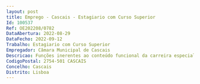 ```yaml
--- 
layout: post
title: Emprego - Cascais - Estagiario com Curso Superior
Id: 100537
Ref: OE202208/0782
DataAbertura: 2022-08-29
DataFecho: 2022-09-12
Trabalho: Estagiario com Curso Superior
Empregador: Câmara Municipal de Cascais
Descricao: Funções inerentes ao conteúdo funcional da carreira especialista de informática, incumbindo lhe, genericamente a)	Apoio à preparação e gestão de informação de suporte à decisão b)	Suporte à gestão de projetos transversais c)	Suporte à definição de matriz de dados públicos a integrar no observatório de dados d)	Colaboração na definição de KPIs sustentáveis no que diz respeito às compras públicas 
CodigoPostal: 2754-501 CASCAIS
Concelho: Cascais
Distrito: Lisboa
--- 
```

